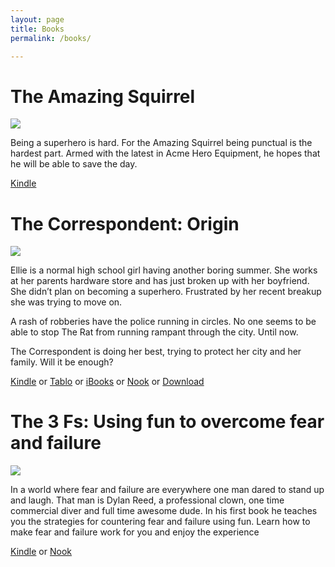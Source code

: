 ```yaml
---
layout: page
title: Books
permalink: /books/

---
```

<h1> The Amazing Squirrel</h1>
<a href = "http://dylan.la/2aJRe8j">
<img src = "https://raw.githubusercontent.com/dylanreed/dylanreed.com/gh-pages/Images/Squirrel-Stack.png" link = "http://acmeheroinc.com">
</a> 

Being a superhero is hard. For the Amazing Squirrel being punctual is the hardest part. Armed with the latest in Acme Hero Equipment, he hopes that he will be able to save the day. 

[Kindle](http://dylan.la/2aJRe8j)


<h1> The Correspondent: Origin</h1>
<a href = "http://dylan.la/1SaT8L4">
<img src = "https://raw.githubusercontent.com/dylanreed/dylanreed.com/gh-pages/Images/Correspondent-1-mock.png" link = "http://acmeheroinc.com">
</a> 

Ellie is a normal high school girl having another boring summer. She works at her parents hardware store and has just broken up with her boyfriend. She didn’t plan on becoming a superhero. Frustrated by her recent breakup she was trying to move on.

A rash of robberies have the police running in circles. No one seems to be able to stop The Rat from running rampant through the city. Until now.

The Correspondent is doing her best, trying to protect her city and her family. Will it be enough?


[Kindle](http://dylan.la/1SaT8L4) or [Tablo](https://tablo.io/dylan-reed-1/the-correspondent-origin) or [iBooks](https://itunes.apple.com/us/book/the-correspondent/id1112374438?mt=11) or [Nook](http://dylan.la/1ZyrbPg) or [Download](http://dylan.la/1SZCAan)

<h1> The 3 Fs: Using fun to overcome fear and failure</h1>
<a href = "http://dylan.la/2anthOe">
<img src = "https://raw.githubusercontent.com/dylanreed/dylanreed.com/gh-pages/Images/The-3fs-mockup.png" link = "http://dylan.la/2anthOe">
</a> 

In a world where fear and failure are everywhere one man dared to stand up and laugh. That man is Dylan Reed, a professional clown, one time commercial diver and full time awesome dude. In his first book he teaches you the strategies for countering fear and failure using fun. Learn how to make fear and failure work for you and enjoy the experience


[Kindle](http://dylan.la/2anthOe) or [Nook](http://dylan.la/2aBtZdR)




